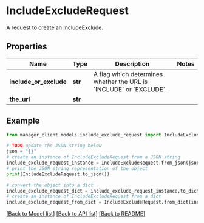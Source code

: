 # IncludeExcludeRequest

A request to create an IncludeExclude.

## Properties

Name | Type | Description | Notes
------------ | ------------- | ------------- | -------------
**include_or_exclude** | **str** | A flag which determines whether the URL is &#x60;INCLUDE&#x60; or &#x60;EXCLUDE&#x60;. | 
**the_url** | **str** |  | 

## Example

```python
from manager_client.models.include_exclude_request import IncludeExcludeRequest

# TODO update the JSON string below
json = "{}"
# create an instance of IncludeExcludeRequest from a JSON string
include_exclude_request_instance = IncludeExcludeRequest.from_json(json)
# print the JSON string representation of the object
print(IncludeExcludeRequest.to_json())

# convert the object into a dict
include_exclude_request_dict = include_exclude_request_instance.to_dict()
# create an instance of IncludeExcludeRequest from a dict
include_exclude_request_from_dict = IncludeExcludeRequest.from_dict(include_exclude_request_dict)
```
[[Back to Model list]](../README.md#documentation-for-models) [[Back to API list]](../README.md#documentation-for-api-endpoints) [[Back to README]](../README.md)



